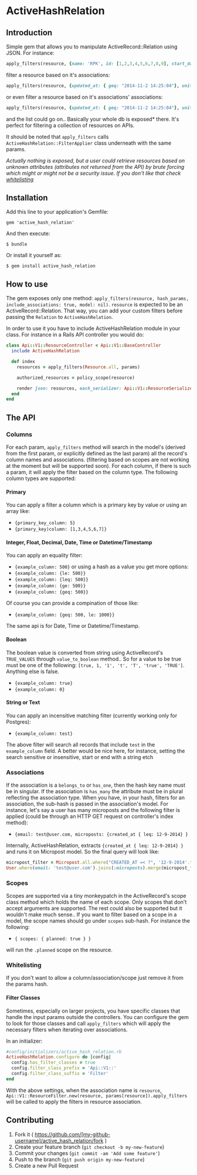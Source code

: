 # ActiveHashRelation

## Introduction
Simple gem that allows you to manipulate ActiveRecord::Relation using JSON. For instance:
```ruby
apply_filters(resource, {name: 'RPK', id: [1,2,3,4,5,6,7,8,9], start_date: {leq: "2014-10-19"}, act_status: "ongoing"})
```
filter a resource based on it's associations:
```ruby
apply_filters(resource, {updated_at: { geq: "2014-11-2 14:25:04"}, unit: {id: 9})
```
or even filter a resource based on it's associations' associations:
```ruby
apply_filters(resource, {updated_at: { geq: "2014-11-2 14:25:04"}, unit: {id: 9, areas: {id: 22} }})
```
and the list could go on.. Basically your whole db is exposed\* there. It's perfect for filtering a collection of resources on APIs.

It should be noted that `apply_filters` calls `ActiveHashRelation::FilterApplier` class
underneath with the same params.

*Actually nothing is exposed, but a user could retrieve resources based
on unknown attributes (attributes not returned from the API) by brute forcing
which might or might not be a security issue. If you don't like that check
[whitelisting](https://github.com/kollegorna/active_hash_relation#whitelisting)*

## Installation

Add this line to your application's Gemfile:

    gem 'active_hash_relation'

And then execute:

    $ bundle

Or install it yourself as:

    $ gem install active_hash_relation
## How to use
The gem exposes only one method: `apply_filters(resource, hash_params, include_associations: true, model: nil)`. `resource` is expected to be an ActiveRecord::Relation.
That way, you can add your custom filters before passing the `Relation` to `ActiveHashRelation`.

In order to use it you have to include ActiveHashRelation module in your class. For instance in a Rails API controller you would do:

```ruby
class Api::V1::ResourceController < Api::V1::BaseController
  include ActiveHashRelation

  def index
    resources = apply_filters(Resource.all, params)

    authorized_resources = policy_scope(resource)

    render json: resources, each_serializer: Api::V1::ResourceSerializer
  end
end
```

## The API
### Columns
For each param, `apply_filters` method will search in the model's (derived from the first param, or explicitly defined as the last param) all the record's column names and associations. (filtering based on scopes are not working at the moment but will be supported soon). For each column, if there is such a param, it will apply the filter based on the column type. The following column types are supported:

#### Primary
You can apply a filter a column which is a primary key by value or using an array like:
* `{primary_key_column: 5}`
* `{primary_key)column: [1,3,4,5,6,7]}`

#### Integer, Float, Decimal, Date, Time or Datetime/Timestamp
You can apply an equality filter:
* `{example_column: 500}`
or using a hash as a value you get more options:
* `{example_column: {le: 500}}`
* `{example_column: {leq: 500}}`
* `{example_column: {ge: 500}}`
* `{example_column: {geq: 500}}`

Of course you can provide a compination of those like:
* `{example_column: {geq: 500, le: 1000}}`

The same api is for Date, Time or Datetime/Timestamp.

#### Boolean
The boolean value is converted from string using ActiveRecord's `TRUE_VALUES` through `value_to_boolean` method.. So for a value to be true must be one of the following: `[true, 1, '1', 't', 'T', 'true', 'TRUE']`. Anything else is false. 
* `{example_column: true}`
* `{example_column: 0}`

#### String or Text
You can apply an incensitive matching filter (currently working only for Postgres):
* `{example_column: test}`

The above filter will search all records that include `test` in the `example_column` field. A better would be nice here, for instance, setting the search sensitive or insensitive, start or end with a string etch


### Associations
If the association is a `belongs_to` or `has_one`, then the hash key name must be in singular. If the association is `has_many` the attribute must be in plural reflecting the association type. When you have, in your hash, filters for an association, the sub-hash is passed in the association's model. For instance, let's say a user has many microposts and the following filter is applied (could be through an HTTP GET request on controller's index method):
* `{email: test@user.com, microposts: {created_at { leq: 12-9-2014} }`

Internally, ActiveHashRelation, extracts `{created_at { leq: 12-9-2014} }` and runs it on Micropost model. So the final query will look like:

```ruby
micropost_filter = Micropost.all.where("CREATED_AT =< ?", '12-9-2014'.to_datetime)
User.where(email: 'test@user.com').joins(:microposts).merge(micropost_filter)
```

### Scopes
Scopes are supported via a tiny monkeypatch in the ActiveRecord's scope class method which holds the name of each scope. Only scopes that don't accept arguments are supported. The rest could also be supported but it wouldn't make much sense.. If you want to filter based on a scope in a model, the scope names should go under `scopes` sub-hash. For instance the following:
* `{ scopes: { planned: true } }`

will run the `.planned` scope on the resource.

### Whitelisting
If you don't want to allow a column/association/scope just remove it from the params hash.

#### Filter Classes
Sometimes, especially on larger projects, you have specific classes that handle
the input params outside the controllers. You can configure the gem to look for
those classes and call `apply_filters` which will apply the necessary filters when
iterating over associations.

In an initializer:
```ruby
#config/initializers/active_hash_relation.rb
ActiveHashRelation.configure do |config|
  config.has_filter_classes = true
  config.filter_class_prefix = 'Api::V1::'
  config.filter_class_suffix = 'Filter'
end
```
With the above settings, when the association name is `resource`,
`Api::V1::ResourceFilter.new(resource, params[resource]).apply_filters` will be
called to apply the filters in resource association.



## Contributing

1. Fork it ( https://github.com/[my-github-username]/active_hash_relation/fork )
2. Create your feature branch (`git checkout -b my-new-feature`)
3. Commit your changes (`git commit -am 'Add some feature'`)
4. Push to the branch (`git push origin my-new-feature`)
5. Create a new Pull Request
